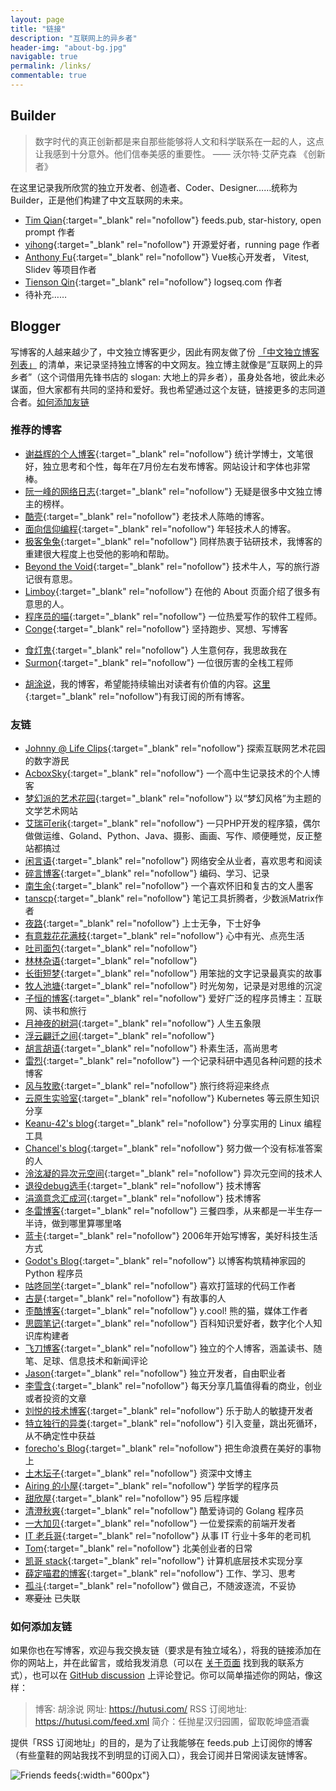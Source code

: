 ```yaml
---
layout: page
title: "链接"
description: "互联网上的异乡者"
header-img: "about-bg.jpg"
navigable: true
permalink: /links/
commentable: true
---
```


## Builder

> 数字时代的真正创新都是来自那些能够将人文和科学联系在一起的人，这点让我感到十分意外。他们信奉美感的重要性。
> —— 沃尔特·艾萨克森 《创新者》

在这里记录我所欣赏的独立开发者、创造者、Coder、Designer……统称为Builder，正是他们构建了中文互联网的未来。

- [Tim Qian](https://timqian.com/){:target="\_blank" rel="nofollow"} feeds.pub, star-history, open prompt 作者
- [yihong](https://github.com/yihong0618){:target="\_blank" rel="nofollow"} 开源爱好者，running page 作者
- [Anthony Fu](https://antfu.me/){:target="\_blank" rel="nofollow"} Vue核心开发者， Vitest, Slidev 等项目作者
- [Tienson Qin](https://github.com/tiensonqin){:target="\_blank" rel="nofollow"} logseq.com 作者
- 待补充……

## Blogger

写博客的人越来越少了，中文独立博客更少，因此有网友做了份 [「中文独立博客列表」](https://github.com/timqian/chinese-independent-blogs) 的清单，来记录坚持独立博客的中文网友。独立博主就像是“互联网上的异乡者”（这个词借用先锋书店的 slogan: 大地上的异乡者），虽身处各地，彼此未必谋面，但大家都有共同的坚持和爱好。我也希望通过这个友链，链接更多的志同道合者。[如何添加友链](/links/#如何添加友链)

### 推荐的博客

- [谢益辉的个人博客](https://yihui.org/){:target="\_blank" rel="nofollow"} 统计学博士，文笔很好，独立思考和个性，每年在7月份左右发布博客。网站设计和字体也非常棒。
- [阮一峰的网络日志](http://www.ruanyifeng.com/blog/){:target="\_blank" rel="nofollow"} 无疑是很多中文独立博主的榜样。
- [酷壳](https://coolshell.cn/){:target="\_blank" rel="nofollow"} 老技术人陈皓的博客。
- [面向信仰编程](https://draveness.me/){:target="\_blank" rel="nofollow"} 年轻技术人的博客。
- [极客兔兔](https://geektutu.com/){:target="\_blank" rel="nofollow"} 同样热衷于钻研技术，我博客的重建很大程度上也受他的影响和帮助。
- [Beyond the Void](https://byvoid.com/){:target="\_blank" rel="nofollow"} 技术牛人，写的旅行游记很有意思。
- [Limboy](https://limboy.me/){:target="\_blank" rel="nofollow"} 在他的 About 页面介绍了很多有意思的人。
- [程序员的喵](https://catcoding.me/){:target="\_blank" rel="nofollow"} 一位热爱写作的软件工程师。
- [Conge](https://conge.github.io/){:target="\_blank" rel="nofollow"} 坚持跑步、冥想、写博客

* [食灯鬼](https://shidenggui.com/){:target="\_blank" rel="nofollow"} 人生意何存，我思故我在
* [Surmon](https://surmon.me){:target="\_blank" rel="nofollow"} 一位很厉害的全栈工程师

- [胡涂说](https://hutusi.com/)，我的博客，希望能持续输出对读者有价值的内容。[这里](https://feeds.pub/hutusi){:target="\_blank" rel="nofollow"}有我订阅的所有博客。

### 友链

- [Johnny @ Life Clips](https://dwith.com/){:target="\_blank" rel="nofollow"} 探索互联网艺术花园的数字游民
- [AcboxSky](https://index.acbox.lol/){:target="\_blank" rel="nofollow"} 一个高中生记录技术的个人博客
- [梦幻派的艺术花园](https://zeriy.art/){:target="\_blank" rel="nofollow"} 以“梦幻风格”为主题的文学艺术网站
- [艾瑞可erik](https://erik.xyz/){:target="\_blank" rel="nofollow"} 一只PHP开发的程序猿，偶尔做做运维、Goland、Python、Java、摄影、画画、写作、顺便睡觉，反正整站都搞过
- [闲言语](https://ret2neo.cn/){:target="\_blank" rel="nofollow"} 网络安全从业者，喜欢思考和阅读
- [碎言博客](https://suiyan.cc/){:target="\_blank" rel="nofollow"} 编码、学习、记录
- [南生余](https://www.chenii.com/){:target="\_blank" rel="nofollow"} 一个喜欢怀旧和复古的文人墨客
- [tanscp](https://tanscp.com/){:target="\_blank" rel="nofollow"} 笔记工具折腾者，少数派Matrix作者
- [夜路](https://emmm.space/){:target="\_blank" rel="nofollow"} 上士无争，下士好争
- [有意栽花花满枝](https://blog.hjroyal.top){:target="\_blank" rel="nofollow"} 心中有光、点亮生活
- [吐司面包](https://toast.pub){:target="\_blank" rel="nofollow"}
- [林林杂语](https://www.xiaozonglin.cn/){:target="\_blank" rel="nofollow"}
- [长街短梦](https://wangyunzi.com/){:target="\_blank" rel="nofollow"} 用笨拙的文字记录最真实的故事
- [牧人池塘](https://dba.kim){:target="\_blank" rel="nofollow"} 时光匆匆，记录是对思维的沉淀
- [子恒的博客](https://chestnutheng.cn/){:target="\_blank" rel="nofollow"} 爱好广泛的程序员博主：互联网、读书和旅行
- [月神夜的树洞](http://www.zounuo.cc/){:target="\_blank" rel="nofollow"} 人生五象限
- [浮云翩迁之间](https://blognas.hwb0307.com){:target="\_blank" rel="nofollow"}
- [胡言胡语](https://eirms.com/){:target="\_blank" rel="nofollow"} 朴素生活，高尚思考
- [雷烈](https://leilie.top){:target="\_blank" rel="nofollow"} 一个记录科研中遇见各种问题的技术博客
- [风与牧歌](https://blog.besscroft.com){:target="\_blank" rel="nofollow"} 旅行终将迎来终点
- [云原生实验室](https://icloudnative.io){:target="\_blank" rel="nofollow"} Kubernetes 等云原生知识分享
- [Keanu-42's blog](https://keanu-42.cn/){:target="\_blank" rel="nofollow"} 分享实用的 Linux 编程工具
- [Chancel's blog](https://www.chancel.me){:target="\_blank" rel="nofollow"} 努力做一个没有标准答案的人
- [泠泫凝的异次元空间](https://lxnchan.cn){:target="\_blank" rel="nofollow"} 异次元空间的技术人
- [退役debug选手](http://www.debuglive.cn/){:target="\_blank" rel="nofollow"} 技术博客
- [涓滴意念汇成河](http://www.zahui.top/){:target="\_blank" rel="nofollow"} 技术博客
- [冬雷博客](https://www.idonglei.com/){:target="\_blank" rel="nofollow"} 三餐四季，从来都是一半生存一半诗，做到哪里算哪里咯
- [蓝卡](https://www.lanka.cn){:target="\_blank" rel="nofollow"} 2006年开始写博客，美好科技生活方式
- [Godot's Blog](https://iamgodot.com/){:target="\_blank" rel="nofollow"} 以博客构筑精神家园的 Python 程序员
- [咕咚同学](http://gudong.site){:target="\_blank" rel="nofollow"} 喜欢打篮球的代码工作者
- [古是](https://adminsun.com/){:target="\_blank" rel="nofollow"} 有故事的人
- [歪酷博客](https://y.cool/){:target="\_blank" rel="nofollow"} y.cool! 熊的猫，媒体工作者
- [思圆笔记](https://pimgeek.com/){:target="\_blank" rel="nofollow"} 百科知识爱好者，数字化个人知识库构建者
- [飞刀博客](https://www.feidaoboke.com/){:target="\_blank" rel="nofollow"} 独立的个人博客，涵盖读书、随笔、足球、信息技术和新闻评论
- [Jason](https://atjason.com/){:target="\_blank" rel="nofollow"} 独立开发者，自由职业者
- [李雪含](https://dajiayouxuan.com/){:target="\_blank" rel="nofollow"} 每天分享几篇值得看的商业，创业或者投资的文章
- [刘悦的技术博客](https://v3u.cn){:target="\_blank" rel="nofollow"} 乐于助人的敏捷开发者
- [特立独行的异类](https://www.demochen.com){:target="\_blank" rel="nofollow"} 引入变量，跳出死循环，从不确定性中获益
- [forecho's Blog](https://blog.forecho.com){:target="\_blank" rel="nofollow"} 把生命浪费在美好的事物上
- [土木坛子](https://tumutanzi.com/){:target="\_blank" rel="nofollow"} 资深中文博主
- [Airing 的小屋](https://me.ursb.me){:target="\_blank" rel="nofollow"} 学哲学的程序员
- [甜欣屋](https://tcxx.info/){:target="\_blank" rel="nofollow"} 95 后程序媛
- [清澄秋爽](https://dashen.tech/){:target="\_blank" rel="nofollow"} 酷爱诗词的 Golang 程序员
- [一大加贝](https://tianheg.co/){:target="\_blank" rel="nofollow"} 一位爱探索的前端开发者
- [IT 老兵哥](http://www.itlaobingge.com/){:target="\_blank" rel="nofollow"} 从事 IT 行业十多年的老司机
- [Tom](https://ie9.org/){:target="\_blank" rel="nofollow"} 北美创业者的日常
- [凯哥 stack](https://kaige86.com/){:target="\_blank" rel="nofollow"} 计算机底层技术实现分享
- [薛定喵君的博客](http://xuedingmiao.com){:target="\_blank" rel="nofollow"} 工作、学习、思考
- [孤斗](http://d-d.design/){:target="\_blank" rel="nofollow"} 做自己，不随波逐流，不妥协
- ~~寒夏汢~~ 已失联

### 如何添加友链

如果你也在写博客，欢迎与我交换友链（要求是有独立域名），将我的链接添加在你的网站上，并在此留言，或给我发消息（可以在 [关于页面](/about/) 找到我的联系方式），也可以在 [GitHub discussion](https://github.com/hutusi/hutusi.github.com/discussions/118) 上评论登记。你可以简单描述你的网站，像这样：

> 博客: 胡涂说
> 网址: https://hutusi.com/
> RSS 订阅地址: https://hutusi.com/feed.xml
> 简介：任抛星汉归园圃，留取乾坤盛酒囊

提供「RSS 订阅地址」的目的，是为了让我能够在 feeds.pub 上订阅你的博客（有些童鞋的网站我找不到明显的订阅入口），我会订阅并日常阅读友链博客。

![Friends feeds]({{site.images_baseurl}}/site/friends-feeds.png){:width="600px"}
